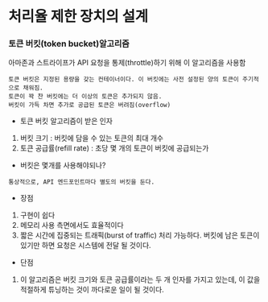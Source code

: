 # 처리율 제한 장치의 설계

### 토큰 버킷(token bucket)알고리즘
아마존과 스트라이프가 API 요청을 통제(throttle)하기 위해 이 알고리즘을 사용함
```
토큰 버킷은 지정된 용량을 갖는 컨테이너이다. 이 버킷에는 사전 설정된 양의 토큰이 주기적으로 채워짐.
토큰이 꽉 찬 버킷에는 더 이상의 토큰은 추가되지 않음.
버킷이 가득 차면 추가로 공급된 토큰은 버려짐(overflow)
```

- 토큰 버킷 알고리즘이 받은 인자
1. 버킷 크기 : 버킷에 담을 수 있는 토큰의 최대 개수
2. 토큰 공급률(refill rate) : 초당 몇 개의 토큰이 버킷에 공급되는가

- 버킷은 몇개를 사용해야되나?
```
통상적으로, API 엔드포인트마다 별도의 버킷을 둔다.
```
- 장점
1. 구현이 쉽다
2. 메모리 사용 측면에서도 효율적이다
3. 짧은 시간에 집중되는 트래픽(burst of traffic) 처리 가능하다. 버킷에 남은 토큰이 있기만 하면 요청은 시스템에 전달 될 것이다.
- 단점
1. 이 알고리즘은 버킷 크기와 토큰 공급률이라는 두 개 인자를 가지고 있는데, 이 값을 적절하게 튜닝하는 것이 까다로운 일이 될 것이다.


